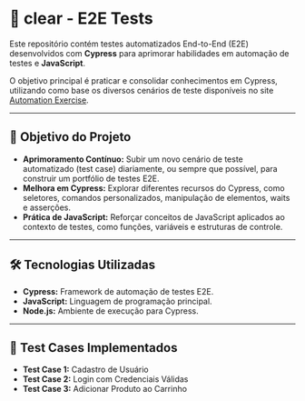 # 🚀 clear - E2E Tests

Este repositório contém testes automatizados End-to-End (E2E) desenvolvidos com **Cypress** para aprimorar habilidades em automação de testes e **JavaScript**.

O objetivo principal é praticar e consolidar conhecimentos em Cypress, utilizando como base os diversos cenários de teste disponíveis no site [Automation Exercise](https://automationexercise.com/).

---

## 🎯 Objetivo do Projeto

* **Aprimoramento Contínuo:** Subir um novo cenário de teste automatizado (test case) diariamente, ou sempre que possível, para construir um portfólio de testes E2E.
* **Melhora em Cypress:** Explorar diferentes recursos do Cypress, como seletores, comandos personalizados, manipulação de elementos, waits e asserções.
* **Prática de JavaScript:** Reforçar conceitos de JavaScript aplicados ao contexto de testes, como funções, variáveis e estruturas de controle.

---

## 🛠️ Tecnologias Utilizadas

* **Cypress:** Framework de automação de testes E2E.
* **JavaScript:** Linguagem de programação principal.
* **Node.js:** Ambiente de execução para Cypress.

---

## 📝 Test Cases Implementados

* **Test Case 1:** Cadastro de Usuário
* **Test Case 2:** Login com Credenciais Válidas
* **Test Case 3:** Adicionar Produto ao Carrinho
